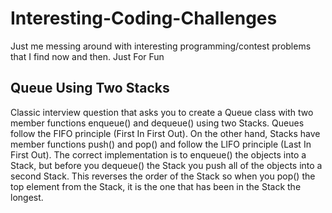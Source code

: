 # Interesting-Coding-Challenges
Just me messing around with interesting programming/contest problems that I find now and then. Just For Fun


## Queue Using Two Stacks
Classic interview question that asks you to create a Queue class with two member functions enqueue() and dequeue() using two Stacks.
Queues follow the FIFO principle (First In First Out). On the other hand, Stacks have member functions push() and pop() and follow the LIFO principle (Last In First Out). The correct implementation is to enqueue() the objects into a Stack, but before you dequeue() the Stack you push all of the objects into a second Stack. This reverses the order of the Stack so when you pop() the top element from the Stack, it is the one that has been in the Stack the longest.
